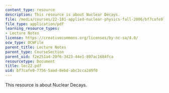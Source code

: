 ```yaml
---
content_type: resource
description: This resource is about Nuclear Decays.
file: /media/courses/22-101-applied-nuclear-physics-fall-2006/bf7cafe977565aad8ebdabc3cca249f0_lec22.pdf
file_type: application/pdf
learning_resource_types:
- Lecture Notes
license: https://creativecommons.org/licenses/by-nc-sa/4.0/
ocw_type: OCWFile
parent_title: Lecture Notes
parent_type: CourseSection
parent_uid: f2e251a4-20f6-3423-44e1-807ac1684fca
resourcetype: Document
title: lec22.pdf
uid: bf7cafe9-7756-5aad-8ebd-abc3cca249f0
---
```

This resource is about Nuclear Decays.